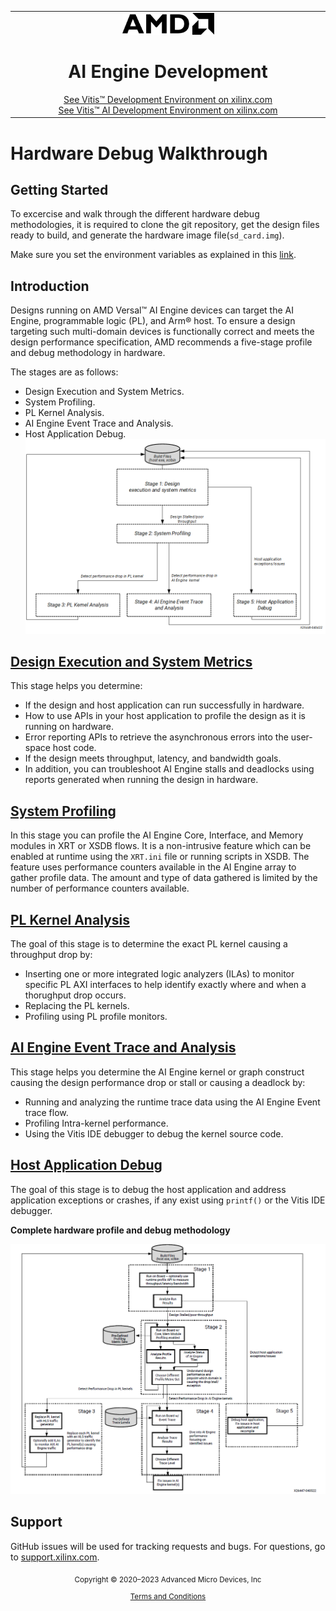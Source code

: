 <table class="sphinxhide" width="100%">
 <tr width="100%">
    <td align="center"><img src="https://raw.githubusercontent.com/Xilinx/Image-Collateral/main/xilinx-logo.png" width="30%"/><h1>AI Engine Development</h1>
    <a href="https://www.xilinx.com/products/design-tools/vitis.html">See Vitis™ Development Environment on xilinx.com</br></a>
    <a href="https://www.xilinx.com/products/design-tools/vitis/vitis-ai.html">See Vitis™ AI Development Environment on xilinx.com</a>
    </td>
 </tr>
</table>

# Hardware Debug Walkthrough

## Getting Started

To excercise and walk through the different hardware debug methodologies, it is required to clone the git repository, get the design files ready to build, and generate the hardware image file(`sd_card.img`).

Make sure you set the environment variables as explained in this [link](../README.md#Introduction).

## Introduction

Designs running on AMD Versal&trade; AI Engine devices can target the AI Engine, programmable logic (PL), and Arm&reg; host. To ensure a design targeting such multi-domain devices is functionally correct and meets the design performance specification, AMD recommends a five-stage profile and debug methodology in hardware.

The stages are as follows:

* Design Execution and System Metrics.
* System Profiling.
* PL Kernel Analysis.
* AI Engine Event Trace and Analysis.
* Host Application Debug.
![five stages](./Images/five_stages.PNG)

## [Design Execution and System Metrics](./Stage_1.md)

This stage helps you determine:

* If the design and host application can run successfully in hardware.
* How to use APIs in your host application to profile the design as it is running on hardware.
* Error reporting APIs to retrieve the asynchronous errors into the user-space host code.
* If the design meets throughput, latency, and bandwidth goals.
* In addition, you can troubleshoot AI Engine stalls and deadlocks using reports generated when running the design in hardware.

## [System Profiling](./Stage_2.md)

In this stage you can profile the AI Engine Core, Interface, and Memory modules in XRT or XSDB flows. It is a non-intrusive feature which can be enabled at runtime using the `XRT.ini` file or running scripts in XSDB. The feature uses performance counters available in the AI Engine array to gather profile data. The amount and type of data gathered is limited by the number of performance counters available.

## [PL Kernel Analysis](./Stage_3.md)

The goal of this stage is to determine the exact PL kernel causing a throughput drop by:

* Inserting one or more integrated logic analyzers (ILAs) to monitor specific PL AXI interfaces to help identify exactly where and when a thorughput drop occurs.
* Replacing the PL kernels.
* Profiling using PL profile monitors.

## [AI Engine Event Trace and Analysis](./Stage_4.md)

This stage helps you determine the AI Engine kernel or graph construct causing the design performance drop or stall or causing a deadlock by:

* Running and analyzing the runtime trace data using the AI Engine Event trace flow.
* Profiling Intra-kernel performance.
* Using the Vitis IDE debugger to debug the kernel source code.

## [Host Application Debug](./Stage_4.md#Debug-host-code-and-kernel-source-code-using-Vitis-IDE)

The goal of this stage is to debug the host application and address application exceptions or crashes, if any exist using `printf()` or the Vitis IDE debugger.

**Complete hardware profile and debug methodology**

![hardware debug](./Images/complete_hwDebug.PNG)

## Support

GitHub issues will be used for tracking requests and bugs. For questions, go to [support.xilinx.com](https://support.xilinx.com/).

<p class="sphinxhide" align="center"><sub>Copyright © 2020–2023 Advanced Micro Devices, Inc</sub></p>

<p class="sphinxhide" align="center"><sup><a href="https://www.amd.com/en/corporate/copyright">Terms and Conditions</a></sup></p>
